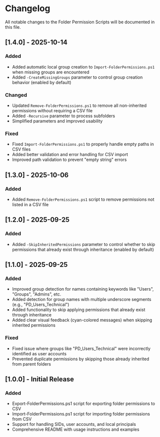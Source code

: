 # Changelog

All notable changes to the Folder Permission Scripts will be documented in this file.

## [1.4.0] - 2025-10-14

### Added
- Added automatic local group creation to `Import-FolderPermissions.ps1` when missing groups are encountered
- Added `-CreateMissingGroups` parameter to control group creation behavior (enabled by default)

### Changed
- Updated `Remove-FolderPermissions.ps1` to remove all non-inherited permissions without requiring a CSV file
- Added `-Recursive` parameter to process subfolders
- Simplified parameters and improved usability

### Fixed
- Fixed `Import-FolderPermissions.ps1` to properly handle empty paths in CSV files
- Added better validation and error handling for CSV import
- Improved path validation to prevent "empty string" errors

## [1.3.0] - 2025-10-06

### Added
- Added `Remove-FolderPermissions.ps1` script to remove permissions not listed in a CSV file

## [1.2.0] - 2025-09-25

### Added
- Added `-SkipInheritedPermissions` parameter to control whether to skip permissions that already exist through inheritance (enabled by default)

## [1.1.0] - 2025-09-25

### Added
- Improved group detection for names containing keywords like "Users", "Groups", "Admins", etc.
- Added detection for group names with multiple underscore segments (e.g., "PD_Users_Technical")
- Added functionality to skip applying permissions that already exist through inheritance
- Added clear visual feedback (cyan-colored messages) when skipping inherited permissions

### Fixed
- Fixed issue where groups like "PD_Users_Technical" were incorrectly identified as user accounts
- Prevented duplicate permissions by skipping those already inherited from parent folders

## [1.0.0] - Initial Release

### Added
- Export-FolderPermissions.ps1 script for exporting folder permissions to CSV
- Import-FolderPermissions.ps1 script for importing folder permissions from CSV
- Support for handling SIDs, user accounts, and local principals
- Comprehensive README with usage instructions and examples
